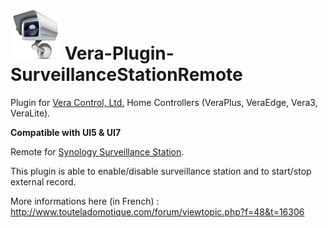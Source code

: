 # ![surveillance station remote](media/surveillancestationremote_logo.png) Vera-Plugin-SurveillanceStationRemote

Plugin for [Vera Control, Ltd.](http://getvera.com/) Home Controllers (VeraPlus, VeraEdge, Vera3, VeraLite).

**Compatible with UI5 & UI7**

Remote for [Synology Surveillance Station](https://www.synology.com/en-uk/surveillance/).

This plugin is able to enable/disable surveillance station and to start/stop external record.

More informations here (in French) : http://www.touteladomotique.com/forum/viewtopic.php?f=48&t=16306
